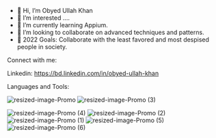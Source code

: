 - 👋 Hi, I’m Obyed Ullah Khan
- 👀 I’m interested ....
- 🌱 I’m currently learning Appium. 
- 💞️ I’m looking to collaborate on advanced techniques and patterns.
- 🥅 2022 Goals: Collaborate with the least favored and most despised people in society.

Connect with me:

Linkedin: https://bd.linkedin.com/in/obyed-ullah-khan

Languages and Tools:

![resized-image-Promo](https://user-images.githubusercontent.com/61733348/163941870-dce397d1-c1ae-4093-a970-f6e950d4d906.jpeg)
![resized-image-Promo (3)](https://user-images.githubusercontent.com/61733348/163942987-038c90bb-2bf8-4188-9d27-f590fbbcb940.jpeg)

![resized-image-Promo (4)](https://user-images.githubusercontent.com/61733348/163943163-781ba4ed-3137-4f63-be62-bb43cc7af68d.jpeg)
![resized-image-Promo (2)](https://user-images.githubusercontent.com/61733348/163942486-f13788dd-0c12-42cb-8695-bc4b9dbde05d.jpeg)
![resized-image-Promo (1)](https://user-images.githubusercontent.com/61733348/163942060-e3d6ed8b-a288-490b-a702-e0d22979186c.jpeg)
![resized-image-Promo (5)](https://user-images.githubusercontent.com/61733348/163943591-68b5ae8d-f99b-4d28-8fac-63754a9358e0.jpeg)
![resized-image-Promo (6)](https://user-images.githubusercontent.com/61733348/163943397-a87d4cf1-3f45-43b1-9dd5-4caaefc7274f.jpeg)




